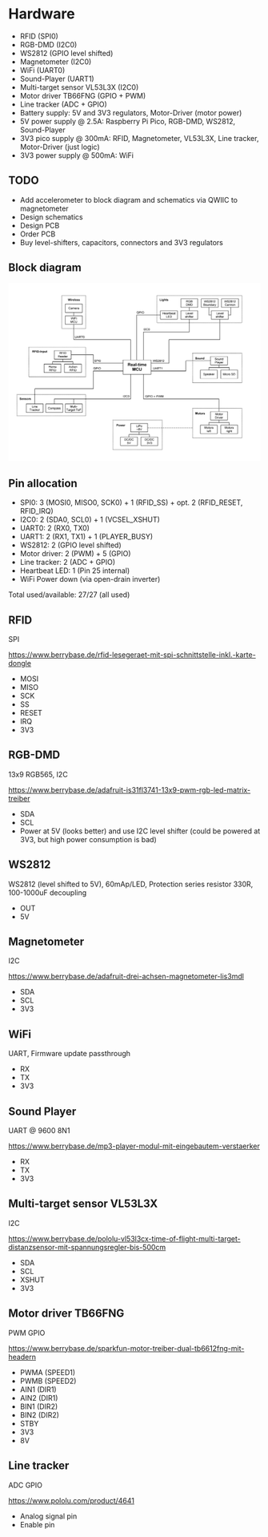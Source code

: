 # Hardware
- RFID (SPI0)
- RGB-DMD (I2C0)
- WS2812 (GPIO level shifted)
- Magnetometer (I2C0)
- WiFi (UART0)
- Sound-Player (UART1)
- Multi-target sensor VL53L3X (I2C0)
- Motor driver TB66FNG (GPIO + PWM)
- Line tracker (ADC + GPIO)
- Battery supply: 5V and 3V3 regulators, Motor-Driver (motor power)
- 5V power supply @ 2.5A: Raspberry Pi Pico, RGB-DMD, WS2812, Sound-Player
- 3V3 pico supply @ 300mA: RFID, Magnetometer, VL53L3X, Line tracker, Motor-Driver (just logic)
- 3V3 power supply @ 500mA: WiFi

## TODO
- Add accelerometer to block diagram and schematics via QWIIC to magnetometer
- Design schematics
- Design PCB
- Order PCB
- Buy level-shifters, capacitors, connectors and 3V3 regulators

## Block diagram
![Block diagram](Block%20diagram.png)

## Pin allocation
- SPI0: 3 (MOSI0, MISO0, SCK0) + 1 (RFID_SS) + opt. 2 (RFID_RESET, RFID_IRQ)
- I2C0: 2 (SDA0, SCL0) + 1 (VCSEL_XSHUT)
- UART0: 2 (RX0, TX0)
- UART1: 2 (RX1, TX1) + 1 (PLAYER_BUSY)
- WS2812: 2 (GPIO level shifted)
- Motor driver: 2 (PWM) + 5 (GPIO)
- Line tracker: 2 (ADC + GPIO)
- Heartbeat LED: 1 (Pin 25 internal)
- WiFi Power down (via open-drain inverter)

Total used/available: 27/27 (all used)

## RFID
SPI

https://www.berrybase.de/rfid-lesegeraet-mit-spi-schnittstelle-inkl.-karte-dongle

- MOSI
- MISO
- SCK
- SS
- RESET
- IRQ
- 3V3

## RGB-DMD
13x9 RGB565, I2C

https://www.berrybase.de/adafruit-is31fl3741-13x9-pwm-rgb-led-matrix-treiber

- SDA
- SCL
- Power at 5V (looks better) and use I2C level shifter (could be powered at 3V3, but high power consumption is bad)

## WS2812
WS2812 (level shifted to 5V), 60mAp/LED, Protection series resistor 330R, 100-1000uF decoupling

- OUT
- 5V

## Magnetometer
I2C

https://www.berrybase.de/adafruit-drei-achsen-magnetometer-lis3mdl

- SDA
- SCL
- 3V3

## WiFi
UART, Firmware update passthrough

- RX
- TX
- 3V3

## Sound Player
UART @ 9600 8N1

https://www.berrybase.de/mp3-player-modul-mit-eingebautem-verstaerker

- RX
- TX
- 3V3

## Multi-target sensor VL53L3X
I2C

https://www.berrybase.de/pololu-vl53l3cx-time-of-flight-multi-target-distanzsensor-mit-spannungsregler-bis-500cm

- SDA
- SCL
- XSHUT
- 3V3

## Motor driver TB66FNG
PWM GPIO

https://www.berrybase.de/sparkfun-motor-treiber-dual-tb6612fng-mit-headern

- PWMA (SPEED1)
- PWMB (SPEED2)
- AIN1 (DIR1)
- AIN2 (DIR1)
- BIN1 (DIR2)
- BIN2 (DIR2)
- STBY
- 3V3
- 8V

## Line tracker
ADC GPIO

https://www.pololu.com/product/4641

- Analog signal pin
- Enable pin
